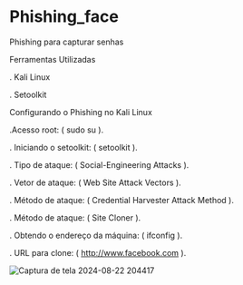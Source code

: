 # Phishing_face
Phishing para capturar senhas

  
Ferramentas Utilizadas
  
 . Kali Linux
 
 . Setoolkit



Configurando o Phishing no Kali Linux


  .Acesso root: ( sudo su ).
  
  . Iniciando o setoolkit: ( setoolkit ).
  
  . Tipo de ataque: ( Social-Engineering Attacks ).
  
  . Vetor de ataque: ( Web Site Attack Vectors ).
  
  . Método de ataque: ( Credential Harvester Attack Method ).
  
  . Método de ataque: ( Site Cloner ).
  
  . Obtendo o endereço da máquina: ( ifconfig ).
  
  . URL para clone: ( http://www.facebook.com ).


 

![Captura de tela 2024-08-22 204417](https://github.com/user-attachments/assets/4dcef73d-fe9e-4a30-add2-7844c76dfb89)
